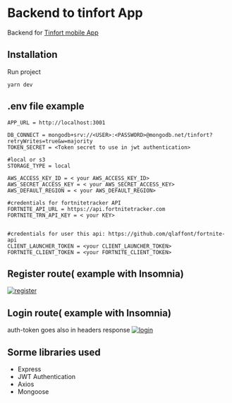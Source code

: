 # Backend to tinfort App
Backend for [Tinfort mobile App](https://github.com/jcagz96/Tinfort_App)

## Installation

Run project 

```
yarn dev
```

## .env file example

```
APP_URL = http://localhost:3001

DB_CONNECT = mongodb+srv://<USER>:<PASSWORD>@mongodb.net/tinfort?retryWrites=true&w=majority
TOKEN_SECRET = <Token secret to use in jwt authentication>

#local or s3
STORAGE_TYPE = local                   

AWS_ACCESS_KEY_ID = < your AWS_ACCESS_KEY_ID>
AWS_SECRET_ACCESS_KEY = < your AWS_SECRET_ACCESS_KEY>
AWS_DEFAULT_REGION = < your AWS_DEFAULT_REGION>

#credentials for fortnitetracker API
FORTNITE_API_URL = https://api.fortnitetracker.com
FORTNITE_TRN_API_KEY = < your KEY>


#credentials for user this api: https://github.com/qlaffont/fortnite-api
CLIENT_LAUNCHER_TOKEN = <your CLIENT_LAUNCHER_TOKEN>
FORTNITE_CLIENT_TOKEN = <your FORTNITE_CLIENT_TOKEN>
```

## Register route( example with Insomnia)
<a href="https://ibb.co/DgqYJ1b"><img src="https://i.ibb.co/0VwK7nX/register.png"  alt="register" border="0"></a>

## Login route( example with Insomnia)
auth-token goes also in headers response
<a href="https://ibb.co/MRPXP5R"><img src="https://i.ibb.co/p34m4r3/login.png" alt="login" border="0"></a>


## Sorme libraries used
* Express
* JWT Authentication
* Axios
* Mongoose